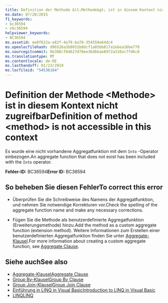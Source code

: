 ```yaml
---
title: Definition der Methode &lt;Methode&gt; ist in diesem Kontext nicht zugreifbar
ms.date: 07/20/2015
f1_keywords:
- bc36594
- vbc36594
helpviewer_keywords:
- BC36594
ms.assetid: ee0f622a-e82f-4a79-ba78-354558e64dc4
ms.openlocfilehash: d9b526a3b8031b8dcf1a85bb817a2ebea16be778
ms.sourcegitcommit: 6b308cf6d627d78ee36dbbae8972a310ac7fd6c8
ms.translationtype: MT
ms.contentlocale: de-DE
ms.lasthandoff: 01/23/2019
ms.locfileid: "54536164"
---
```

# <a name="definition-of-method-ltmethodgt-is-not-accessible-in-this-context"></a><span data-ttu-id="77c97-102">Definition der Methode &lt;Methode&gt; ist in diesem Kontext nicht zugreifbar</span><span class="sxs-lookup"><span data-stu-id="77c97-102">Definition of method &lt;method&gt; is not accessible in this context</span></span>
<span data-ttu-id="77c97-103">Es wurde eine nicht vorhandene Aggregatfunktion mit dem `Into` -Operator einbezogen.</span><span class="sxs-lookup"><span data-stu-id="77c97-103">An aggregate function that does not exist has been included with the `Into` operator.</span></span>  
  
 <span data-ttu-id="77c97-104">**Fehler-ID:** BC36594</span><span class="sxs-lookup"><span data-stu-id="77c97-104">**Error ID:** BC36594</span></span>  
  
## <a name="to-correct-this-error"></a><span data-ttu-id="77c97-105">So beheben Sie diesen Fehler</span><span class="sxs-lookup"><span data-stu-id="77c97-105">To correct this error</span></span>  
  
-   <span data-ttu-id="77c97-106">Überprüfen Sie die Schreibweise des Namens der Aggregatfunktion, und nehmen Sie notwendige Korrekturen vor.</span><span class="sxs-lookup"><span data-stu-id="77c97-106">Check the spelling of the aggregate function name and make any necessary corrections.</span></span>  
  
-   <span data-ttu-id="77c97-107">Fügen Sie die Methode als benutzerdefinierte Aggregatfunktion (Erweiterungsmethode) hinzu.</span><span class="sxs-lookup"><span data-stu-id="77c97-107">Add the method as a custom aggregate function (extension method).</span></span> <span data-ttu-id="77c97-108">Weitere Informationen zum Erstellen einer benutzerdefinierten Aggregatfunktion finden Sie unter [Aggregate-Klausel](../../visual-basic/language-reference/queries/aggregate-clause.md).</span><span class="sxs-lookup"><span data-stu-id="77c97-108">For more information about creating a custom aggregate function, see [Aggregate Clause](../../visual-basic/language-reference/queries/aggregate-clause.md).</span></span>  
  
## <a name="see-also"></a><span data-ttu-id="77c97-109">Siehe auch</span><span class="sxs-lookup"><span data-stu-id="77c97-109">See also</span></span>
- [<span data-ttu-id="77c97-110">Aggregate-Klausel</span><span class="sxs-lookup"><span data-stu-id="77c97-110">Aggregate Clause</span></span>](../../visual-basic/language-reference/queries/aggregate-clause.md)
- [<span data-ttu-id="77c97-111">Group By-Klausel</span><span class="sxs-lookup"><span data-stu-id="77c97-111">Group By Clause</span></span>](../../visual-basic/language-reference/queries/group-by-clause.md)
- [<span data-ttu-id="77c97-112">Group Join-Klausel</span><span class="sxs-lookup"><span data-stu-id="77c97-112">Group Join Clause</span></span>](../../visual-basic/language-reference/queries/group-join-clause.md)
- [<span data-ttu-id="77c97-113">Einführung in LINQ in Visual Basic</span><span class="sxs-lookup"><span data-stu-id="77c97-113">Introduction to LINQ in Visual Basic</span></span>](../../visual-basic/programming-guide/language-features/linq/introduction-to-linq.md)
- [<span data-ttu-id="77c97-114">LINQ</span><span class="sxs-lookup"><span data-stu-id="77c97-114">LINQ</span></span>](../../visual-basic/programming-guide/language-features/linq/index.md)
